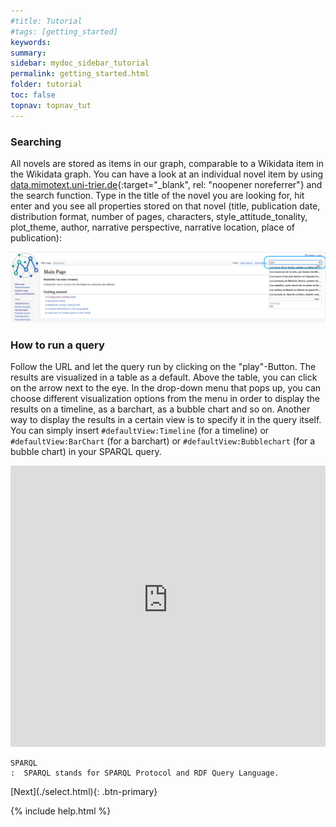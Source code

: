```yaml
---
#title: Tutorial
#tags: [getting_started]
keywords:
summary:
sidebar: mydoc_sidebar_tutorial
permalink: getting_started.html
folder: tutorial
toc: false
topnav: topnav_tut
---
```


### **Searching**

All novels are stored as items in our graph, comparable to a Wikidata item in the Wikidata graph. You can have a look at an individual novel item by using [data.mimotext.uni-trier.de](http://data.mimotext.uni-trier.de/wiki/Main_Page){:target="_blank", rel: "noopener noreferrer"} and the search function. Type in the title of the novel you are looking for, hit enter and you see all properties stored on that novel (title, publication date, distribution format, number of pages, characters, style_attitude_tonality, plot_theme, author, narrative perspective, narrative location, place of publication):

![searching](images/searching.png)

### **How to run a query**

Follow the URL and let the query run by clicking on the "play"-Button. The results are visualized in a table as a default. Above the table, you can click on the arrow next to the eye. In the drop-down menu that pops up, you can choose different visualization options from the menu in order to display the results on a timeline, as a barchart, as a bubble chart and so on. Another way to display the results in a certain view is to specify it in the query itself. You can simply insert `#defaultView:Timeline` (for a timeline) or `#defaultView:BarChart` (for a barchart) or `#defaultView:Bubblechart` (for a bubble chart) in your SPARQL query.


<p><iframe  style="width:100%;max-width:100%;height:450px" frameborder="0" allowfullscreen src="https://query.mimotext.uni-trier.de/#prefix%20wd%3A%3Chttp%3A%2F%2Fdata.mimotext.uni-trier.de%2Fentity%2F%3E%0Aprefix%20wdt%3A%3Chttp%3A%2F%2Fdata.mimotext.uni-trier.de%2Fprop%2Fdirect%2F%3E%20%0ASELECT%20DISTINCT%20%3Fbgrf%20%3Fitem%20%3Fauthorlabel%20%3FitemLabel%20%3Fyear%20%20%3Fnarrpers%20%20%3Ftonality%20%3Fpages%20%7B%0A%20%3Fitem%20wdt%3AP5%20%3Fauthor%3B%20%23%20who%20is%20the%20autorh%3F%0A%20%20%20%20%20%20%20wdt%3AP4%20%3Ftitle%3B%20%23%20what%20is%20the%20title%3F%0A%20%20%20%20%20%20%20wdt%3AP22%20%3Fbgrf%3B%20%20%23%20what%20is%20the%20identifier%20in%20the%20bibliographic%20metadata%3F%0A%20%20%20%20%20%20%20wdt%3AP9%20%3Fdate%3B%20%23%20what%20is%20the%20publication%20date%3F%0A%20%20%20OPTIONAL%20%7B%0A%20%20%20%3Fitem%20wdt%3AP27%20%3Fnarrpers%20.%0A%20%20%20%3Fitem%20wdt%3AP31%20%3Ftonality.%20%0A%20%20%20%20%3Fitem%20wdt%3AP25%20%3Fpages.%0A%20%7D%0A%20%20BIND%28YEAR%28%3Fdate%29%20as%20%3Fyear%29.%20%0A%20%3Fauthor%20rdfs%3Alabel%20%3Fauthorlabel.%0A%0A%20%20SERVICE%20wikibase%3Alabel%20%7B%20bd%3AserviceParam%20wikibase%3Alanguage%20%22en%22.%20%7D%0A%20bind%28if%28bound%28%3Fnarrpers%29%2C%20%3Fnarrpers%2C%20%22unbekannt%22%29%20as%20%3Fnormalized%29%0A%7D%0A%0AORDER%20BY%20%3Fyea" referrerpolicy="origin" sandbox="allow-scripts allow-same-origin allow-popups allow-forms"></iframe>
                </p>

```
SPARQL
:  SPARQL stands for SPARQL Protocol and RDF Query Language.
```

<!-- [Previous](./tutorial_index.html){: .btn-primary}--> [Next](./select.html){: .btn-primary}

<!-- {% include links.html %} -->

{% include help.html %}
